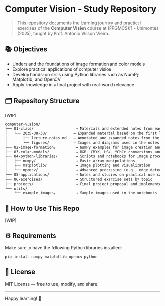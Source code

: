 # Computer Vision - Study Repository

>This repository documents the learning journey and practical exercises of the **Computer Vision** course at (PPGMCS)[] - Unimontes (2025), taught by Prof. Antônio Wilson Vieira.

## 📚 Objectives

- Understand the foundations of image formation and color models
- Explore practical applications of computer vision
- Develop hands-on skills using Python libraries such as NumPy, Matplotlib, and OpenCV
- Apply knowledge in a final project with real-world relevance

## 🗂️ Repository Structure

[WIP]

```markdown
computer-vision/
├── 01-class/                   → Materials and extended notes from each class session
│   └── 2025-08-30/            → Expanded material based on the first lecture PDF
│       ├── lecture-notes.md   → Annotated and expanded notes from the 30/Aug class
│       └── figures/           → Images and diagrams used in the notes
├── 02-image-formation/         → NumPy examples for image creation and manipulation
├── 03-color-models/            → RGB, CMYK, HSV, YCbCr conversions and notes
├── 04-python-libraries/        → Scripts and notebooks for image processing
│   ├── numpy/                  → Basic array manipulations
│   ├── matplotlib/             → Image plotting and visualization
│   └── opencv/                 → Advanced processing (e.g., edge detection)
├── 05-applications/            → Notes and studies on practical use cases
├── 06-exercises/               → Structured exercise sets by topic
├── projects/                   → Final project proposal and implementation
└── utils/
    └── example_images/         → Sample images used in the notebooks
```

## 🧠 How to Use This Repo

[WIP]

## ⚙️ Requirements

Make sure to have the following Python libraries installed:

```bash
pip install numpy matplotlib opencv-python
```

## 📌 License

MIT License — free to use, modify, and share.

---

Happy learning! 🚀
